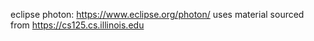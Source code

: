 eclipse photon: https://www.eclipse.org/photon/
uses material sourced from https://cs125.cs.illinois.edu

